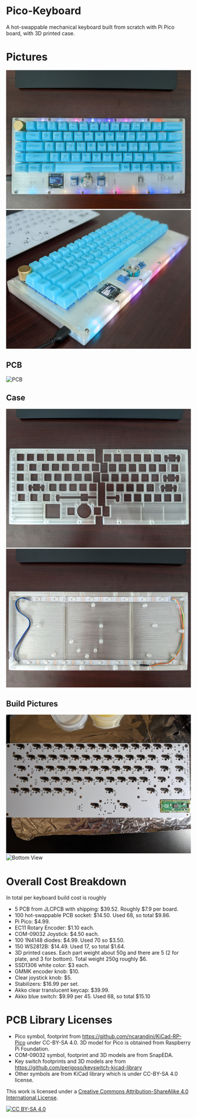 # Pico-Keyboard

A hot-swappable mechanical keyboard built from scratch with Pi Pico board, with 3D printed case.

# Pictures

![Top View](Images/top_view.jpg)
![Side View](Images/side_view.jpg)

## PCB

![PCB](Images/pcb.jpg)

## Case

![Plate](Images/plate.jpg)
![Bottom](Images/case_bottom.jpg)

## Build Pictures

![PCB Solder](Images/pcb_build.jpg)
![Bottom View](Images/bottom.jpg)

# Overall Cost Breakdown

In total per keyboard build cost is roughly 

 * 5 PCB from JLCPCB with shipping: $39.52. Roughly $7.9 per board.
 * 100 hot-swappable PCB socket: $14.50. Used 68, so total $9.86.
 * Pi Pico: $4.99.
 * EC11 Rotary Encoder: $1.10 each.
 * COM-09032 Joystick: $4.50 each.
 * 100 1N4148 diodes: $4.99. Used 70 so $3.50.
 * 150 WS2812B: $14.49. Used 17, so total $1.64.
 * 3D printed cases. Each part weight about 50g and there are 5 (2 for plate, and 3 for bottom). Total weight 250g roughly $6.
 * SSD1306 white color: $3 each.
 * GMMK encoder knob: $10.
 * Clear joystick knob: $5.
 * Stabilizers: $16.99 per set.
 * Akko clear translucent keycap: $39.99.
 * Akko blue switch: $9.99 per 45. Used 68, so total $15.10

# PCB Library Licenses

 * Pico symbol, footprint from https://github.com/ncarandini/KiCad-RP-Pico under CC-BY-SA 4.0. 3D model for Pico is obtained from Raspberry Pi Foundation.
 * COM-09032 symbol, footprint and 3D models are from SnapEDA.
 * Key switch footprints and 3D models are from https://github.com/perigoso/keyswitch-kicad-library 
 * Other symbols are from KiCad library which is under CC-BY-SA 4.0 license. 


This work is licensed under a
[Creative Commons Attribution-ShareAlike 4.0 International License][cc-by-sa].

[![CC BY-SA 4.0][cc-by-sa-image]][cc-by-sa]

[cc-by-sa]: http://creativecommons.org/licenses/by-sa/4.0/
[cc-by-sa-image]: https://licensebuttons.net/l/by-sa/4.0/88x31.png
[cc-by-sa-shield]: https://img.shields.io/badge/License-CC%20BY--SA%204.0-lightgrey.svg
